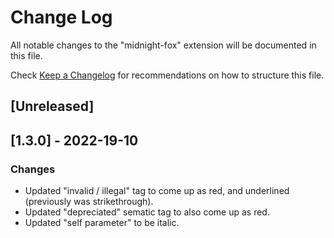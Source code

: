 # Change Log

All notable changes to the "midnight-fox" extension will be documented in this file.

Check [Keep a Changelog](http://keepachangelog.com/) for recommendations on how to structure this file.

## [Unreleased]

## [1.3.0] - 2022-19-10

### Changes

- Updated "invalid / illegal" tag to come up as red, and underlined (previously was strikethrough).
- Updated "depreciated" sematic tag to also come up as red.
- Updated "self parameter" to be italic.
